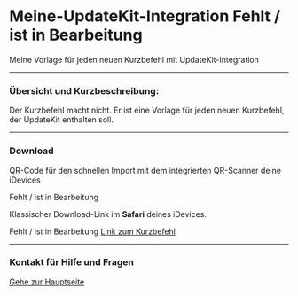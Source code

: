 # Meine-UpdateKit-Integration Fehlt / ist in Bearbeitung

Meine Vorlage für jeden neuen Kurzbefehl mit UpdateKit-Integration

---
###  Übersicht und Kurzbeschreibung:

Der Kurzbefehl macht nicht. Er ist eine Vorlage für jeden neuen Kurzbefehl, der UpdateKit enthalten soll.

---
### Download

QR-Code für den schnellen Import mit dem integrierten QR-Scanner deine iDevices

Fehlt / ist in Bearbeitung

Klassischer Download-Link im **Safari** deines iDevices.

Fehlt / ist in Bearbeitung
[Link zum Kurzbefehl]()

---
### Kontakt für Hilfe und Fragen

[Gehe zur Hauptseite](https://github.com/P8DFxKfyJB/MeinUpdatKit/blob/master/README.md#kontakt-und-support)
